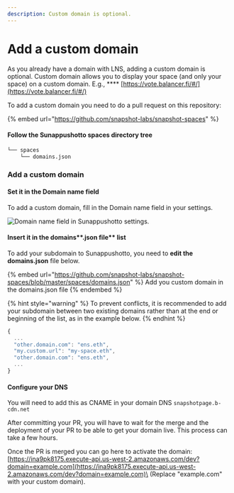 ```yaml
---
description: Custom domain is optional.
---
```


# Add a custom domain

As you already have a domain with LNS, adding a custom domain is optional. Custom domain allows you to display your space (and only your space) on a custom domain. E.g., **** [https://vote.balancer.fi/#/](https://vote.balancer.fi/#/)

To add a custom domain you need to do a pull request on this repository:

{% embed url="https://github.com/snapshot-labs/snapshot-spaces" %}

#### Follow the Sunappushotto spaces directory tree

```bash
└── spaces
    └── domains.json
```

### Add a custom domain

#### Set it in the Domain name field

To add a custom domain, fill in the Domain name field in your settings.

![Domain name field in Sunappushotto settings.](../.gitbook/assets/capture-de-cran-2020-12-30-a-09.34.49.png)

#### Insert it in the domains**.json file** list

To add your subdomain to Sunappushotto, you need to **edit the** **domains.json** file below.

{% embed url="https://github.com/snapshot-labs/snapshot-spaces/blob/master/spaces/domains.json" %}
Add you custom domain in the domains.json file
{% endembed %}

{% hint style="warning" %}
To prevent conflicts, it is recommended to add your subdomain between two existing domains rather than at the end or beginning of the list, as in the example below.
{% endhint %}

```javascript
{
  ...
  "other.domain.com": "ens.eth",
  "my.custom.url": "my-space.eth",
  "other.domain.com": "ens.eth",
  ...
}
```

#### Configure your DNS&#x20;

You will need to add this as CNAME in your domain DNS `snapshotpage.b-cdn.net`

After committing your PR, you will have to wait for the merge and the deployment of your PR to be able to get your domain live. This process can take a few hours.

Once the PR is merged you can go here to activate the domain:\
[https://ina9pk8175.execute-api.us-west-2.amazonaws.com/dev?domain=example.com](https://ina9pk8175.execute-api.us-west-2.amazonaws.com/dev?domain=example.com)\
(Replace "example.com" with your custom domain).
